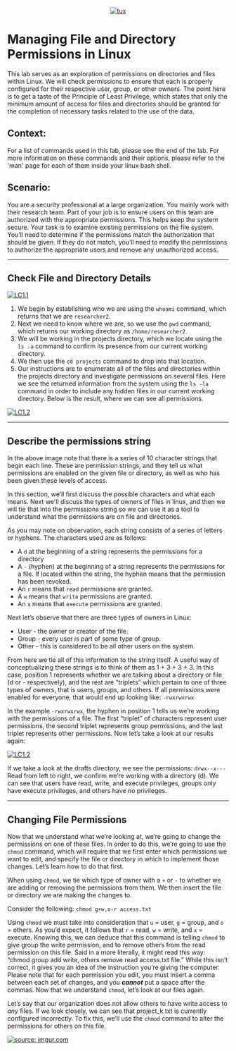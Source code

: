 <p align="center">
<a href="https://i.imgur.com/yq1dpRx.png"><img src="https://i.imgur.com/yq1dpRx.png" title="tux" /></a>
</p>

# Managing File and Directory Permissions in Linux
This lab serves as an exploration of permissions on directories and files within Linux. We will check permissions to ensure that each is properly configured for their respective user, group, or other owners. The point here is to get a taste of the Principle of Least Privilege, which states that only the minimum amount of access for files and directories should be granted for the completion of necessary tasks related to the use of the data. 

## Context:

For a list of commands used in this lab, please see the end of the lab. For more information on these commands and their options, please refer to the 'man' page for each of them inside your linux bash shell. 

## Scenario:
You are a security professional at a large organization. You mainly work with their research team. Part of your job is to ensure users on this team are authorized with the appropriate permissions. This helps keep the system secure. Your task is to examine existing permissions on the file system. You’ll need to determine if the permissions match the authorization that should be given. If they do not match, you’ll need to modify the permissions to authorize the appropriate users and remove any unauthorized access.

---
## Check File and Directory Details

<a href="https://imgur.com/8s6z6U2"><img src="https://i.imgur.com/8s6z6U2.jpg" title="LC1.1" /></a>

1. We begin by establishing who we are using the `whoami` command, which returns that we are `researcher2`. 
2. Next we need to know where we are, so we use the `pwd` command, which returns our working directory as `/home/researcher2`. 
3. We will be working in the projects directory, which we locate using the `ls -a` command to confirm its presence from our current working directory. 
4. We then use the `cd projects` command to drop into that location. 
5. Our instructions are to enumerate all of the files and directories within the projects directory and investigate permissions on several files. Here we see the returned information from the system using the `ls -la` command in order to include any hidden files in our current working directory. Below is the result, where we can see all permissions. 

<a href="https://imgur.com/rdtmKvG"><img src="https://i.imgur.com/rdtmKvG.jpg" title="LC1.2" /></a>

---
## Describe the permissions string

In the above image note that there is a series of 10 character strings that begin each line. These are permission strings, and they tell us what permissions are enabled on the given file or directory, as well as who has been given these levels of access. 

In this section, we’ll first discuss the possible characters and what each means. Next we'll discuss the types of owners of files in linux, and then we will tie that into the permissions string so we can use it as a tool to understand what the permissions are on file and directories. 

As you may note on observation, each string consists of a series of letters or hyphens. The characters used are as follows:

* A `d` at the beginning of a string represents the permissions for a directory
* A `-` (hyphen) at the beginning of a string represents the permissions for a file. If located within the string, the hyphen means that the permission has been revoked. 
* An `r` means that `read` permissions are granted. 
* A `w` means that `write` permissions are granted.
* An `x` means that `execute` permissions are granted. 

Next let’s observe that there are three types of owners in Linux:

* User - the owner or creator of the file. 
* Group - every user is part of some type of group. 
* Other - this is considered to be all other users on the system. 

From here we tie all of this information to the string itself. A useful way of conceptualizing these strings is to think of them as 1 + 3 + 3 + 3. In this case, position 1 represents whether we are talking about a directory or  file (d or - respectively), and the rest are “triplets” which pertain to one of three types of owners, that is users, groups, and others. 
If all permissions were enabled for everyone, that would end up looking like: `-rwxrwxrwx`

In the example `-rwxrwxrwx`, the hyphen in position 1 tells us we’re working with the permissions of a file. The first “triplet” of characters represent user permissions, the second triplet represents group permissions, and the last triplet represents other permissions. Now let’s take a look at our results again: 

<a href="https://imgur.com/bxGt1Ox"><img src="https://i.imgur.com/bxGt1Ox.jpg" title="LC1.2" /></a>

If we take a look at the drafts directory, we see the permissions: `drwx--x---`
Read from left to right, we confirm we’re working with a directory (d). We can see that users have read, write, and execute privileges, groups only have execute privileges, and others have no privileges. 

---
## Changing File Permissions

Now that we understand what we’re looking at, we’re going to change the permissions on one of these files. In order to do this, we’re going to use the `chmod` command, which will require that we first enter which permissions we want to edit, and specify the file or directory in which to implement those changes. Let’s learn how to do that first. 

When using `chmod`, we tie which type of owner with a `+` or `-` to whether we are adding or removing the permissions from them. We then insert the file or directory we are making the changes to. 

Consider the following: `chmod g+w,o-r access.txt`

Using `chmod` we must take into consideration that `u` = user, `g` = group, and `o` = others. As you’d expect, it follows that `r` =  read, `w` = write, and `x` = execute. Knowing this, we can deduce that this command is telling `chmod` to give group the write permission, and to remove others from the read permission on this file. Said in a more literally, it might read this way: “chmod group add write, others remove read access.txt file.” While this isn’t correct, it gives you an idea of the instruction you’re giving the computer. Please note that for each permission you edit, you must insert a comma between each set of changes, and you ***cannot*** put a space after the commas. Now that we understand `chmod`, let’s look at our files again. 

Let’s say that our organization does not allow others to have write access to *any* files. If we look closely, we can see that project_k.txt is currently configured incorrectly. To fix this, we’ll use the `chmod` command to alter the permissions for others on this file. 

<a href="https://imgur.com/3IbrWEp"><img src="https://i.imgur.com/3IbrWEp.jpg" title="source: imgur.com" /></a>










